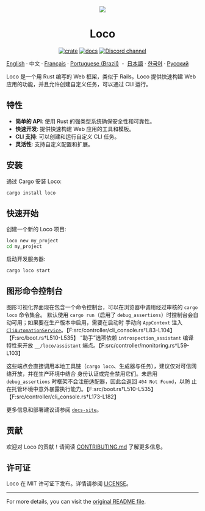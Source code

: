  <div align="center">

   <img src="https://github.com/loco-rs/loco/assets/83390/992d215a-3cd3-42ee-a1c7-de9fd25a5bac"/>

   <h1>Loco</h1>


   [![crate](https://img.shields.io/crates/v/loco-rs.svg)](https://crates.io/crates/loco-rs)
   [![docs](https://docs.rs/loco-rs/badge.svg)](https://docs.rs/loco-rs)
   [![Discord channel](https://img.shields.io/badge/discord-Join-us)](https://discord.gg/fTvyBzwKS8)

 </div>

[English](./README.md) · 中文 · [Français](./README.fr.md) · [Portuguese (Brazil)](./README-pt_BR.md) ・ [日本語](./README.ja.md) · [한국어](./README.ko.md) · [Русский](./README.ru.md)

Loco 是一个用 Rust 编写的 Web 框架，类似于 Rails。Loco 提供快速构建 Web 应用的功能，并且允许创建自定义任务，可以通过 CLI 运行。

## 特性

- **简单的 API**: 使用 Rust 的强类型系统确保安全性和可靠性。
- **快速开发**: 提供快速构建 Web 应用的工具和模板。
- **CLI 支持**: 可以创建和运行自定义 CLI 任务。
- **灵活性**: 支持自定义配置和扩展。

## 安装

通过 Cargo 安装 Loco:

```sh
cargo install loco
```

## 快速开始

创建一个新的 Loco 项目:

```sh
loco new my_project
cd my_project
```

启动开发服务器:

```sh
cargo loco start
```

## 图形命令控制台

图形可视化界面现在包含一个命令控制台，可以在浏览器中调用经过审核的 `cargo loco` 命令集合。
默认使用 `cargo run`（启用了 `debug_assertions`）时控制台会自动可用；如果要在生产版本中启用，需要在启动时
手动向 `AppContext` 注入 [`CliAutomationService`](./src/controller/cli_console.rs)。【F:src/controller/cli_console.rs†L83-L104】【F:src/boot.rs†L510-L535】
“助手”选项依赖 `introspection_assistant` 编译特性来开放 `__/loco/assistant` 端点。【F:src/controller/monitoring.rs†L59-L103】

这些端点会直接调用本地工具链（`cargo loco`、生成器与任务），建议仅对可信网络开放，并在生产环境中结合
身份认证或完全禁用它们。未启用 `debug_assertions` 时框架不会注册适配器，因此会返回 `404 Not Found`，以防
止在托管环境中意外暴露执行能力。【F:src/boot.rs†L510-L535】【F:src/controller/cli_console.rs†L173-L182】

更多信息和部署建议请参阅 [`docs-site`](./docs-site/content/docs/extras/gui-console.md)。

## 贡献

欢迎对 Loco 的贡献！请阅读 [CONTRIBUTING.md](CONTRIBUTING.md) 了解更多信息。

## 许可证

Loco 在 MIT 许可证下发布。详情请参阅 [LICENSE](LICENSE)。

---

For more details, you can visit the [original README file](https://github.com/loco-rs/loco/blob/master/README.md).
